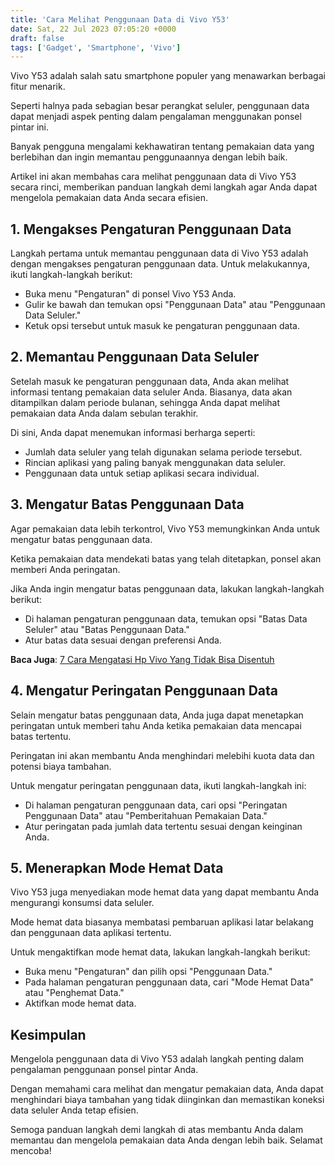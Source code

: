 ```yaml
---
title: 'Cara Melihat Penggunaan Data di Vivo Y53'
date: Sat, 22 Jul 2023 07:05:20 +0000
draft: false
tags: ['Gadget', 'Smartphone', 'Vivo']
---
```


Vivo Y53 adalah salah satu smartphone populer yang menawarkan berbagai fitur menarik.

Seperti halnya pada sebagian besar perangkat seluler, penggunaan data dapat menjadi aspek penting dalam pengalaman menggunakan ponsel pintar ini.

Banyak pengguna mengalami kekhawatiran tentang pemakaian data yang berlebihan dan ingin memantau penggunaannya dengan lebih baik.

Artikel ini akan membahas cara melihat penggunaan data di Vivo Y53 secara rinci, memberikan panduan langkah demi langkah agar Anda dapat mengelola pemakaian data Anda secara efisien.

**1\. Mengakses Pengaturan Penggunaan Data**
--------------------------------------------

Langkah pertama untuk memantau penggunaan data di Vivo Y53 adalah dengan mengakses pengaturan penggunaan data. Untuk melakukannya, ikuti langkah-langkah berikut:

*   Buka menu "Pengaturan" di ponsel Vivo Y53 Anda.
*   Gulir ke bawah dan temukan opsi "Penggunaan Data" atau "Penggunaan Data Seluler."
*   Ketuk opsi tersebut untuk masuk ke pengaturan penggunaan data.

**2\. Memantau Penggunaan Data Seluler**
----------------------------------------

Setelah masuk ke pengaturan penggunaan data, Anda akan melihat informasi tentang pemakaian data seluler Anda. Biasanya, data akan ditampilkan dalam periode bulanan, sehingga Anda dapat melihat pemakaian data Anda dalam sebulan terakhir.

Di sini, Anda dapat menemukan informasi berharga seperti:

*   Jumlah data seluler yang telah digunakan selama periode tersebut.
*   Rincian aplikasi yang paling banyak menggunakan data seluler.
*   Penggunaan data untuk setiap aplikasi secara individual.

**3\. Mengatur Batas Penggunaan Data**
--------------------------------------

Agar pemakaian data lebih terkontrol, Vivo Y53 memungkinkan Anda untuk mengatur batas penggunaan data.

Ketika pemakaian data mendekati batas yang telah ditetapkan, ponsel akan memberi Anda peringatan.

Jika Anda ingin mengatur batas penggunaan data, lakukan langkah-langkah berikut:

*   Di halaman pengaturan penggunaan data, temukan opsi "Batas Data Seluler" atau "Batas Penggunaan Data."
*   Atur batas data sesuai dengan preferensi Anda.

**Baca Juga**: [7 Cara Mengatasi Hp Vivo Yang Tidak Bisa Disentuh](https://blog.ajiekusumadhany.com/cara-mengatasi-hp-vivo-yang-tidak-bisa-disentuh/)

**4\. Mengatur Peringatan Penggunaan Data**
-------------------------------------------

Selain mengatur batas penggunaan data, Anda juga dapat menetapkan peringatan untuk memberi tahu Anda ketika pemakaian data mencapai batas tertentu.

Peringatan ini akan membantu Anda menghindari melebihi kuota data dan potensi biaya tambahan.

Untuk mengatur peringatan penggunaan data, ikuti langkah-langkah ini:

*   Di halaman pengaturan penggunaan data, cari opsi "Peringatan Penggunaan Data" atau "Pemberitahuan Pemakaian Data."
*   Atur peringatan pada jumlah data tertentu sesuai dengan keinginan Anda.

**5\. Menerapkan Mode Hemat Data**
----------------------------------

Vivo Y53 juga menyediakan mode hemat data yang dapat membantu Anda mengurangi konsumsi data seluler.

Mode hemat data biasanya membatasi pembaruan aplikasi latar belakang dan penggunaan data aplikasi tertentu.

Untuk mengaktifkan mode hemat data, lakukan langkah-langkah berikut:

*   Buka menu "Pengaturan" dan pilih opsi "Penggunaan Data."
*   Pada halaman pengaturan penggunaan data, cari "Mode Hemat Data" atau "Penghemat Data."
*   Aktifkan mode hemat data.

**Kesimpulan**
--------------

Mengelola penggunaan data di Vivo Y53 adalah langkah penting dalam pengalaman penggunaan ponsel pintar Anda.

Dengan memahami cara melihat dan mengatur pemakaian data, Anda dapat menghindari biaya tambahan yang tidak diinginkan dan memastikan koneksi data seluler Anda tetap efisien.

Semoga panduan langkah demi langkah di atas membantu Anda dalam memantau dan mengelola pemakaian data Anda dengan lebih baik. Selamat mencoba!